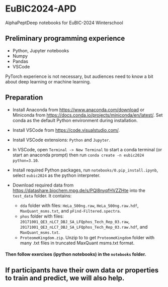# EuBIC2024-APD
AlphaPeptDeep notebooks for EuBIC-2024 Winterschool

## Preliminary programming experience

* Python, Jupyter notebooks
* Numpy
* Pandas
* VSCode

PyTorch experience is not necessary, but audiences need to know a bit about deep learning or machine learning.

## Preparation

* Install Anaconda from https://www.anaconda.com/download or Miniconda from https://docs.conda.io/projects/miniconda/en/latest/. Set conda as the default Python environment during installation.

* Install VSCode from https://code.visualstudio.com/. 

* Install VSCode extensions: `Python` and `Jupyter`.

* In VSCode, open `Terminal -> New Terminal` to start a conda terminal (or start an anaconda prompt) then run `conda create -n eubic2024 python=3.10`.

* Install required Python packages, run `notebooks/0.pip_install.ipynb`, select `eubic2024` as the python interpreter.

* Download required data from https://datashare.biochem.mpg.de/s/PQl8nyqfHVZZHte into the `test_data` folder. It contains:
  * `dda` folder with files: `HeLa_500ng.raw`, `HeLa_500ng.raw.hdf`, `MaxQuant_msms.txt`, and `pFind-Filtered.spectra`.
  * `phos` folder with files: `20171001_QE3_nLC7_DBJ_SA_LFQphos_Tech_Rep_03.raw`, `20171001_QE3_nLC7_DBJ_SA_LFQphos_Tech_Rep_03.raw.hdf`, and `MaxQuant_msms.txt`.
  * `ProteomeKingdom.zip`. Unzip to to get `ProteomeKingdom` folder with many .txt files in truncated MaxQuant msms.txt format.

#### Then follow exercises (ipython notebooks) in the `notebooks` folder.


## If participants have their own data or properties to train and predict, we will also help.